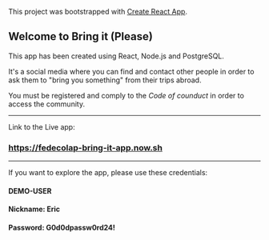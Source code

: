 This project was bootstrapped with [Create React App](https://github.com/facebook/create-react-app).

## Welcome to Bring it (Please)
This app has been created using React, Node.js and PostgreSQL.

It's a social media where you can find and contact other people in order to ask them to "bring you something" from their trips abroad.

You must be registered and comply to the *Code of counduct* in order to access the community.

___

Link to the Live app: 

### https://fedecolap-bring-it-app.now.sh

___

If you want to explore the app, please use these credentials: 
#### DEMO-USER

#### Nickname: Eric

#### Password: G0d0dpassw0rd24!